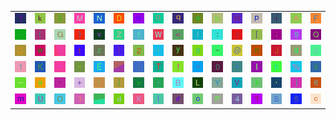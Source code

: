 <table>
<tr>
<td><img src="37.gif"></td>
<td><img src="6B.gif"></td>
<td><img src="24.gif"></td>
<td><img src="4D.gif"></td>
<td><img src="4E.gif"></td>
<td><img src="44.gif"></td>
<td><img src="75.gif"></td>
<td><img src="52.gif"></td>
<td><img src="71.gif"></td>
<td><img src="65.gif"></td>
<td><img src="62.gif"></td>
<td><img src="48.gif"></td>
<td><img src="70.gif"></td>
<td><img src="69.gif"></td>
<td><img src="41.gif"></td>
<td><img src="46.gif"></td>
</tr>
<tr>
<td><img src="2E.gif"></td>
<td><img src="28.gif"></td>
<td><img src="47.gif"></td>
<td><img src="29.gif"></td>
<td><img src="76.gif"></td>
<td><img src="5A.gif"></td>
<td><img src="66.gif"></td>
<td><img src="57.gif"></td>
<td><img src="3C.gif"></td>
<td><img src="6C.gif"></td>
<td><img src="3A.gif"></td>
<td><img src="2F.gif"></td>
<td><img src="5B.gif"></td>
<td><img src="3B.gif"></td>
<td><img src="39.gif"></td>
<td><img src="51.gif"></td>
</tr>
<tr>
<td><img src="43.gif"></td>
<td><img src="77.gif"></td>
<td><img src="gr2.gif"></td>
<td><img src="74.gif"></td>
<td><img src="7A.gif"></td>
<td><img src="7C.gif"></td>
<td><img src="32.gif"></td>
<td><img src="27.gif"></td>
<td><img src="79.gif"></td>
<td><img src="38.gif"></td>
<td><img src="7E.gif"></td>
<td><img src="40.gif"></td>
<td><img src="6E.gif"></td>
<td><img src="4A.gif"></td>
<td><img src="67.gif"></td>
<td><img src="26.gif"></td>
</tr>
<tr>
<td><img src="31.gif"></td>
<td><img src="4B.gif"></td>
<td><img src="22.gif"></td>
<td><img src="3D.gif"></td>
<td><img src="45.gif"></td>
<td><img src="gr1.gif"></td>
<td><img src="6A.gif"></td>
<td><img src="54.gif"></td>
<td><img src="21.gif"></td>
<td><img src="5E.gif"></td>
<td><img src="30.gif"></td>
<td><img src="2A.gif"></td>
<td><img src="49.gif"></td>
<td><img src="68.gif"></td>
<td><img src="25.gif"></td>
<td><img src="73.gif"></td>
</tr>
<tr>
<td><img src="5F.gif"></td>
<td><img src="61.gif"></td>
<td><img src="60.gif"></td>
<td><img src="2B.gif"></td>
<td><img src="72.gif"></td>
<td><img src="7D.gif"></td>
<td><img src="3E.gif"></td>
<td><img src="2D.gif"></td>
<td><img src="42.gif"></td>
<td><img src="4C.gif"></td>
<td><img src="59.gif"></td>
<td><img src="56.gif"></td>
<td><img src="78.gif"></td>
<td><img src="2C.gif"></td>
<td><img src="5D.gif"></td>
<td><img src="36.gif"></td>
</tr>
<tr>
<td><img src="6D.gif"></td>
<td><img src="55.gif"></td>
<td><img src="4F.gif"></td>
<td><img src="33.gif"></td>
<td><img src="gr3.gif"></td>
<td><img src="64.gif"></td>
<td><img src="58.gif"></td>
<td><img src="7B.gif"></td>
<td><img src="23.gif"></td>
<td><img src="6F.gif"></td>
<td><img src="50.gif"></td>
<td><img src="34.gif"></td>
<td><img src="3F.gif"></td>
<td><img src="53.gif"></td>
<td><img src="35.gif"></td>
<td><img src="63.gif"></td>
</tr>
</table>
